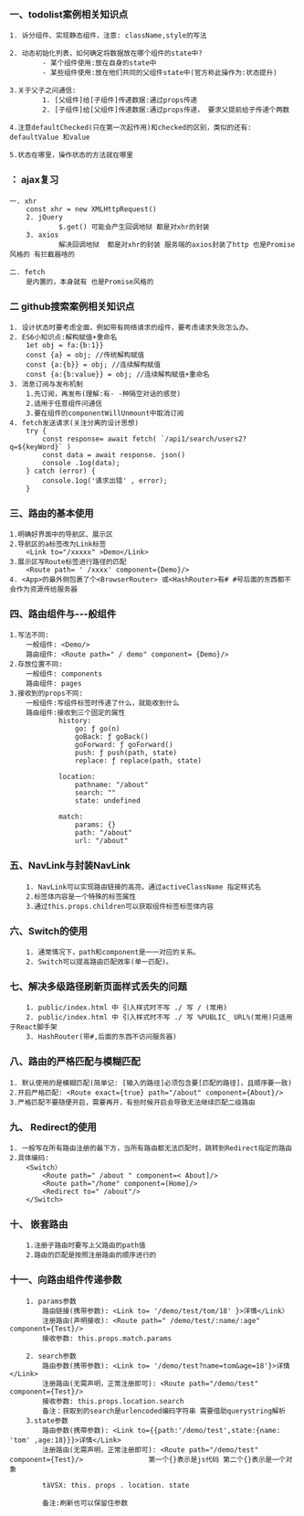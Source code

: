 ### 一、todolist案例相关知识点
    1. 诉分组件、实现静态组件，注意: className,style的写法

    2. 动态初始化列表，如何确定将数据放在哪个组件的state中?
            - 某个组件使用:放在自身的state中
            - 某些组件使用:放在他们共同的父组件state中(官方称此操作为:状态提升)
    
    3.关于父子之问通信:
            1. [父组件]给[子组件]传递数据:通过props传递
            2. [子组件]给[父组件]传递数据:通过props传递， 要求父提前给子传递个两数
    
    4.注意defaultChecked(只在第一次起作用)和checked的区别，类似的还有: defaultValue 和value

    5.状态在哪里，操作状态的方法就在哪里


### ： ajax复习
    一. xhr
        const xhr = new XMLHttpRequest()
        2. jQuery
                $.get() 可能会产生回调地狱 都是对xhr的封装
        3. axios
                解决回调地狱  都是对xhr的封装 服务端的axios封装了http 也是Promise风格的 有拦截器啥的

    二. fetch
        是内置的，本身就有 也是Promise风格的

### 二 github搜索案例相关知识点
    1. 设计状态时要考虑全面，例如带有网络请求的组件，要考虑请求失败怎么办。
    2. ES6小知识点:解构赋值+重命名
        1et obj = fa:{b:1}}
        const {a} = obj; //传统解构赋值
        const {a:{b}} = obj; //连续解构赋值
        const {a:{b:value}} = obj; //连续解构赋值+重命名
    3. 消息订阅与发布机制
        1.先订阅，再发布(理解:有- -种隔空对话的感觉)
        2.适用于任意组件问通信
        3.要在组件的componentWillUnmount中取消订阅
    4. fetch发送请求(关注分离的设计思想)
        try {
            const response= await fetch( `/api1/search/users2?q=${keyWord}` )
            const data = await response. json()
            console .1og(data);
        } catch (error) {
            console.1og('请求出错' , error);
        }


### 三、路由的基本使用
    1.明确好界面中的导航区、展示区
    2.导航区的a标签改为Link标签
        <Link to="/xxxxx" >Demo</Link>
    3.展示区写Route标签进行路径的匹配
        <Route path= ' /xxxx' component={Demo}/>
    4. <App>的最外侧包裹了个<BrowserRouter> 或<HashRouter>有# #号后面的东西都不会作为资源传给服务器

### 四、路由组件与---般组件
    1.写法不同:
        一般组件: <Demo/>
        路由组件: <Route path=" / demo" component= {Demo}/>
    2.存放位置不同:
        一般组件: components
        路由组件: pages
    3.接收到的props不同:
        一般组件:写组件标签时传递了什么，就能收到什么
        路由组件:接收到三个固定的属性
                history:
                    go: ƒ go(n)
                    goBack: ƒ goBack()
                    goForward: ƒ goForward()
                    push: ƒ push(path, state)
                    replace: ƒ replace(path, state)

                location:
                    pathname: "/about"
                    search: ""
                    state: undefined

                match:
                    params: {}
                    path: "/about"
                    url: "/about"
            


### 五、NavLink与封装NavLink
        1. NavLink可以实现路由链接的高亮，通过activeClassName 指定样式名
        2.标签体内容是一个特殊的标签属性
        3.通过this.props.children可以获取组件标签标签体内容

### 六、Switch的使用
        1. 通常情况下，path和component是一一对应的关系。
        2. Switch可以提高路由匹配效率(单一匹配)。

### 七、解决多级路径刷新页面样式丢失的问题
        1. public/index.html 中 引入样式时不写 ./ 写 / (常用)
        2. public/index.html 中 引入样式时不写 ./ 写 %PUBLIC_ URL%(常用)只适用于React脚手架
        3. HashRouter(带#,后面的东西不访问服务器)

### 八、路由的严格匹配与模糊匹配
    1. 默认使用的是模糊匹配(简单记: [输入的路径]必须包含要[匹配的路径]，且顺序要一致)
    2.开启严格匹配: <Route exact={true} path="/about" component={About}/>
    3.严格匹配不要随便开启，需要再开，有些时候开启会导致无法继续匹配二级路由

### 九、 Redirect的使用
    1. 一般写在所有路由注册的最下方，当所有路由都无法匹配时，跳转到Redirect指定的路由
    2.具体编码:
        <Switch〉
            <Route path=" /about " component=< About]/>
            <Route path="/home" component=(Home]/>
            <Redirect to=" /about"/>
        </Switch>

### 十、 嵌套路由
        1.注册子路由时要写上父路由的path值
        2.路由的匹配是按照注册路由的顺序进行的










### 十一、向路由组件传递参数
        1. params参数
            路由链接(携带参数): <Link to= '/demo/test/tom/18' }>洋情</Link〉
            注册路由(声明接收): <Route path=" /demo/test/:name/:age" component={Test}/>
            接收参数: this.props.match.params

        2. search参数
            路由参数(携带参数): <Link to= '/demo/test?name=tom&age=18'}>详情</Link>
            注册路由(无需声明，正常注册即可): <Route path="/demo/test" component={Test}/>
            接收参数: this.props.location.search
            备注：获取到的search是urlencoded编码字符串 需要借助querystring解析
        3.state参数
            路由参数(携帶参数): <Link to={{path:'/demo/test',state:{name: 'tom' ,age:18}}}>详情</Link>
            注册路由(无需声明，正常注册即可): <Route path="/demo/test" component={Test}/>                第一个{}表示是js代码 第二个{}表示是一个对象

            tàVSX: this. props . location. state

            备注:刷新也可以保留住参数
